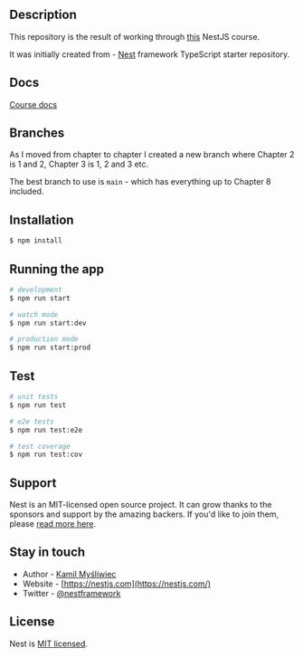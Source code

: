 ## Description

This repository is the result of working through [this](https://courses.nestjs.com/) NestJS course.

It was initially created from - [Nest](https://github.com/nestjs/nest) framework TypeScript starter repository.

## Docs
[Course docs](./docs/course-notes.md)

## Branches
As I moved from chapter to chapter I created a new branch where Chapter 2 is 1 and 2, Chapter 3 is 1, 2 and 3 etc.

The best branch to use is `main` - which has everything up to Chapter 8 included.
## Installation

```bash
$ npm install
```

## Running the app

```bash
# development
$ npm run start

# watch mode
$ npm run start:dev

# production mode
$ npm run start:prod
```

## Test

```bash
# unit tests
$ npm run test

# e2e tests
$ npm run test:e2e

# test coverage
$ npm run test:cov
```

## Support

Nest is an MIT-licensed open source project. It can grow thanks to the sponsors and support by the amazing backers. If you'd like to join them, please [read more here](https://docs.nestjs.com/support).

## Stay in touch

- Author - [Kamil Myśliwiec](https://kamilmysliwiec.com)
- Website - [https://nestjs.com](https://nestjs.com/)
- Twitter - [@nestframework](https://twitter.com/nestframework)

## License

Nest is [MIT licensed](LICENSE).
